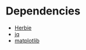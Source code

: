 # Dependencies

* [Herbie](http://herbie.uwplse.org/)
* [jq](https://stedolan.github.io/jq/)
* [matplotlib](https://matplotlib.org/)
